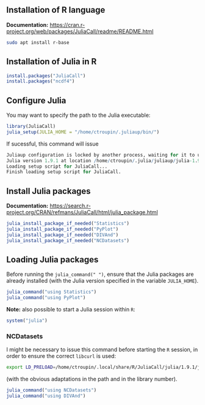 
## Installation of R language

__Documentation:__ https://cran.r-project.org/web/packages/JuliaCall/readme/README.html

```bash
sudo apt install r-base
```

## Installation of Julia in R

```R
install.packages("JuliaCall")
install.packages("ncdf4")
```

## Configure Julia

You may want to specify the path to the Julia executable:
```R
library(JuliaCall)
julia_setup(JULIA_HOME = "/home/ctroupin/.juliaup/bin/")
```
If sucessful, this command will issue
```R
Juliaup configuration is locked by another process, waiting for it to unlock.
Julia version 1.9.1 at location /home/ctroupin/.julia/juliaup/julia-1.9.1+0.x64.linux.gnu/bin will be used.
Loading setup script for JuliaCall...
Finish loading setup script for JuliaCall.
```

## Install Julia packages

__Documentation:__ https://search.r-project.org/CRAN/refmans/JuliaCall/html/julia_package.html

```R
julia_install_package_if_needed("Statistics")
julia_install_package_if_needed("PyPlot")
julia_install_package_if_needed("DIVAnd")
julia_install_package_if_needed("NCDatasets")
```

## Loading Julia packages

Before running the `julia_command(" ")`, 
ensure that the Julia packages are already installed (with the Julia version specified in the variable `JULIA_HOME`).

```R
julia_command("using Statistics")
julia_command("using PyPlot")
```

__Note:__ also possible to start a Julia session within `R`:
```R
system("julia")
```

### NCDatasets

I might be necessary to issue this command before starting the `R` session, in order to ensure the correct `libcurl` is used:
```bash
export LD_PRELOAD=/home/ctroupin/.local/share/R/JuliaCall/julia/1.9.1/julia-1.9.1/lib/julia/libcurl.so.4.8.0
```
(with the obvious adaptations in the path and in the library number).

```R
julia_command("using NCDatasets")
julia_command("using DIVAnd")
```